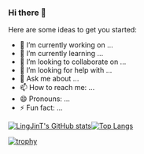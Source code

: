 ### Hi there 👋

Here are some ideas to get you started:

- 🔭 I’m currently working on ...
- 🌱 I’m currently learning ...
- 👯 I’m looking to collaborate on ...
- 🤔 I’m looking for help with ...
- 💬 Ask me about ...
- 📫 How to reach me: ...
- 😄 Pronouns: ...
- ⚡ Fun fact: ...

[![LingJinT's GitHub stats](https://github-readme-stats.vercel.app/api?username=LingJinT&show_icons=true&count_private=true&theme=gruvbox&line_height=20)](https://github.com/anuraghazra/github-readme-stats)[![Top Langs](https://github-readme-stats.vercel.app/api/top-langs/?username=LingJinT&layout=compact&theme=gruvbox)](https://github.com/anuraghazra/github-readme-stats)

[![trophy](https://github-profile-trophy.vercel.app/?username=LingJinT&theme=gruvbox&column=-1&margin-w=7)](https://github.com/ryo-ma/github-profile-trophy)
